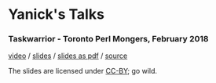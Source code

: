 # Yanick's Talks

### Taskwarrior - Toronto Perl Mongers, February 2018

[video](https://youtu.be/FrCES7Zo9h4) /
[slides](https://yanick.github.io/talks/taskwarrior/static) /
[slides as pdf](https://yanick.github.io/talks/taskwarrior/Taskwarrior-and-Kusarigama.pdf) /
[source](https://github.com/yanick/talks/tree/master/taskwarrior) 

The slides are licensed under [CC-BY](https://github.com/yanick/talks/tree/master/taskwarrior/LICENSE-CC-BY.txt); go wild.

